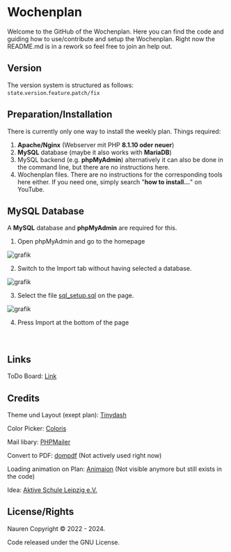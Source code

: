 # Wochenplan

Welcome to the GitHub of the Wochenplan. Here you can find the code and guiding how to use/contribute and setup the Wochenplan. Right now the README.md is in a rework so feel free to join an help out.

## Version
The version system is structured as follows:
``state``.``version``.``feature``.``patch/fix``

## Preparation/Installation

There is currently only one way to install the weekly plan.
 Things required:

 1. **Apache/Nginx** (Webserver mit PHP **8.1.10 oder neuer**)
 2. **MySQL** database (maybe it also works with **MariaDB**)
 3. MySQL backend (e.g. **phpMyAdmin**) alternatively it can also be done in the command line, but there are no instructions here.
 4. Wochenplan files.
 There are no instructions for the corresponding tools here either. If you need one, simply search "**how to install...**" on YouTube.


## MySQL Database

A **MySQL** database and **phpMyAdmin** are required for this.

  1. Open phpMyAdmin and go to the homepage
 
 ![grafik](https://user-images.githubusercontent.com/93807726/224839607-de9cdbc0-0acf-468b-9210-399cfab59f40.png)


2. Switch to the Import tab without having selected a database.
 
 ![grafik](https://user-images.githubusercontent.com/93807726/224839859-82924172-eb8a-4fcd-8ca3-57421faef02a.png)


3. Select the file [sql_setup.sql](setup/sql_setup.sql) on the page.
 
 ![grafik](https://user-images.githubusercontent.com/93807726/224840744-df959be5-e00a-49ef-bcd2-e0c9bde4da17.png)


4. Press Import at the bottom of the page
<br/><br/><br/>

## Links

ToDo Board: [Link](https://github.com/users/PalmarHealer/projects/4/views/1)

## Credits

Theme und Layout (exept plan): [Tinydash](https://github.com/themewagon/tinydash/)

Color Picker: [Coloris](https://github.com/mdbassit/Coloris)

Mail libary: [PHPMailer](https://github.com/PHPMailer/PHPMailer)

Convert to PDF: [dompdf](https://github.com/dompdf/dompdf) (Not actively used right now)

Loading animation on Plan: [Animaion](https://codepen.io/AbubakerSaeed/pen/JjXERWW) (Not visible anymore but still exists in the code)

Idea: [Aktive Schule Leipzig e.V.](https://www.aktive-schule-leipzig.de/oberschule/)


## License/Rights

Nauren Copyright © 2022 - 2024.

Code released under the GNU License.
